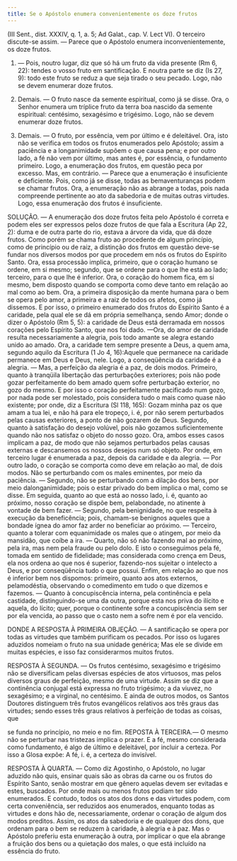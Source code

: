 ```yaml
---
title: Se o Apóstolo enumera convenientemente os doze frutos
---
```


(III Sent., dist. XXXIV, q. 1, a. 5; Ad Galat., cap. V. Lect VI).
  O terceiro discute-se assim. — Parece que o Apóstolo enumera inconvenientemente, os doze frutos.  

1. — Pois, noutro lugar, diz que só há um fruto da vida presente (Rm 6, 22): tendes o vosso fruto em santificação. E noutra parte se diz (Is 27, 9): todo este fruto se reduz a que seja tirado o seu pecado. Logo, não se devem enumerar doze frutos.  

2. Demais. — O fruto nasce da semente espiritual, como já se disse. Ora, o Senhor enumera um tríplice fruto da terra boa nascido da semente espiritual: centésimo, sexagésimo e trigésimo. Logo, não se devem enumerar doze frutos.  

3. Demais. — O fruto, por essência, vem por último e é deleitável. Ora, isto não se verifica em todos os frutos enumerados pelo Apóstolo; assim a paciência e a longanimidade supõem o que causa pena; e por outro lado, a fé não vem por último, mas antes é, por essência, o fundamento primeiro. Logo, a enumeração dos frutos, em questão peca por excesso.  Mas, em contrário. — Parece que a enumeração é insuficiente e deficiente. Pois, como já se disse, todas as bemaventuranças podem se chamar frutos. Ora, a enumeração não as abrange a todas, pois nada compreende pertinente ao ato da sabedoria e de muitas outras virtudes. Logo, essa enumeração dos frutos é insuficiente.  

SOLUÇÃO. — A enumeração dos doze frutos feita pelo Apóstolo é correta e podem eles ser expressos pelos doze frutos de que fala a Escritura (Ap 22, 2): duma e de outra parte do rio, estava a árvore da vida, que dá doze frutos. Como porém se chama fruto ao procedente de algum princípio, como de princípio ou de raiz, a distinção dos frutos em questão deve-se fundar nos diversos modos por que procedem em nós os frutos do Espírito Santo. Ora, essa processão implica, primeiro, que o coração humano se ordene, em si mesmo; segundo, que se ordene para o que lhe está ao lado; terceiro, para o que lhe é inferior.  Ora, o coração do homem fica, em si mesmo, bem disposto quando se comporta como deve tanto em relação ao mal como ao bem. Ora, a primeira disposição da mente humana para o bem se opera pelo amor, a primeira e a raiz de todos os afetos, como já dissemos. E por isso, o primeiro enumerado dos frutos do Espírito Santo é a caridade, pela qual ele se dá em própria semelhança, sendo Amor; donde o dizer o Apóstolo (Rm 5, 5): a caridade de Deus está derramada em nossos corações pelo Espírito Santo, que nos foi dado. —Ora, do amor de caridade resulta necessariamente a alegria, pois todo amante se alegra estando unido ao amado. Ora, a caridade tem sempre presente a Deus, a quem ama, segundo aquilo da Escritura (1 Jo 4, 16):Aquele que permanece na caridade permanece em Deus e Deus, nele. Logo, a conseqüência da caridade é a alegria. — Mas, a perfeição da alegria é a paz, de dois modos. Primeiro, quanto à tranqüila libertação das perturbações exteriores; pois não pode gozar perfeitamente do bem amado quem sofre perturbação exterior, no gozo do mesmo. E por isso o coração perfeitamente pacificado num gozo, por nada pode ser molestado, pois considera tudo o mais como quase não existente; por onde, diz a Escritura (Sl 118, 165): Gozam minha paz os que amam a tua lei, e não há para ele tropeço, i. é, por não serem perturbados pelas causas exteriores, a ponto de não gozarem de Deus. Segundo, quanto à satisfação do desejo volúvel, pois não gozamos suficientemente quando não nos satisfaz o objeto do nosso gozo. Ora, ambos esses casos implicam a paz, de modo que não sejamos perturbados pelas causas externas e descansemos os nossos desejos num só objeto. Por onde, em terceiro lugar é enumerada a paz, depois da caridade e da alegria. — Por outro lado, o coração se comporta como deve em relação ao mal, de dois modos. Não se perturbando com os males eminentes, por meio da paciência. — Segundo, não se perturbando com a dilação dos bens, por meio dalonganimidade; pois o estar privado do bem implica o mal, como se disse.  Em seguida, quanto ao que está ao nosso lado, i. é, quanto ao próximo, nosso coração se dispõe bem, pelabondade, no atinente à vontade de bem fazer. — Segundo, pela benignidade, no que respeita à execução da beneficência; pois, chamam-se benignos aqueles que a bondade ígnea do amor faz arder no beneficiar ao próximo. — Terceiro, quanto a tolerar com equanimidade os males que o atingem, por meio da mansidão, que coíbe a ira. — Quarto, não só não fazendo mal ao próximo, pela ira, mas nem pela fraude ou pelo dolo. E isto o conseguimos pela fé, tomada em sentido de fidelidade; mas considerada como crença em Deus, ela nos ordena ao que nos é superior, fazendo-nos sujeitar o intelecto a Deus, e por conseqüência tudo o que possui.  Enfim, em relação ao que nos é inferior bem nos dispomos: primeiro, quanto aos atos externos, pelamodéstia, observando o comedimento em tudo o que dizemos e fazemos. — Quanto à concupiscência interna, pela continência e pela castidade, distinguindo-se uma da outra, porque esta nos priva do ilícito e aquela, do lícito; quer, porque o continente sofre a concupiscência sem ser por ela vencida, ao passo que o casto nem a sofre nem é por ela vencido.  

DONDE A RESPOSTA À PRIMEIRA OBJEÇÃO. — A santificação se opera por todas as virtudes que também purificam os pecados. Por isso os lugares aduzidos nomeiam o fruto na sua unidade genérica; Mas ele se divide em muitas espécies, e isso faz considerarmos muitos frutos.  

RESPOSTA À SEGUNDA. — Os frutos centésimo, sexagésimo e trigésimo não se diversificam pelas diversas espécies de atos virtuosos, mas pelos diversos graus de perfeição, mesmo de uma virtude. Assim se diz que a continência conjugal está expressa no fruto trigésimo; a da viuvez, no sexagésimo; e a virginal, no centésimo. E ainda de outros modos, os Santos Doutores distinguem três frutos evangélicos relativos aos três graus das virtudes; sendo esses três graus relativos à perfeição de todas as coisas, que 

se funda no princípio, no meio e no fim. REPOSTA À TERCEIRA.— O mesmo não se perturbar nas tristezas implica o prazer. E a fé, mesmo considerada como fundamento, é algo de último e deleitável, por incluir a certeza. Por isso a Glosa expõe: A fé, i. é, a certeza do invisível.  

RESPOSTA À QUARTA. — Como diz Agostinho, o Apóstolo, no lugar aduzido não quis, ensinar quais são as obras da carne ou os frutos do Espírito Santo, senão mostrar em que gênero aquelas devem ser evitadas e estes, buscados. Por onde mais ou menos frutos podiam ter sido enumerados. E contudo, todos os atos dos dons e das virtudes podem, com certa conveniência, ser reduzidos aos enumerados, enquanto todas as virtudes e dons hão de, necessariamente, ordenar o coração de algum dos modos preditos. Assim, os atos da sabedoria e de qualquer dos dons, que ordenam para o bem se reduzem à caridade, à alegria e à paz. Mas o Apóstolo preferiu esta enumeração à outra, por implicar o que ela abrange a fruição dos bens ou a quietação dos males, o que está incluído na essência do fruto.